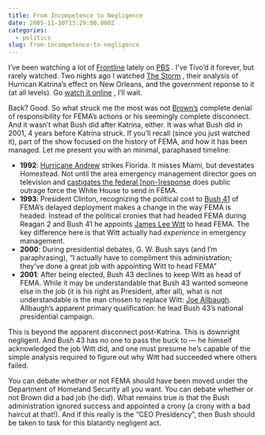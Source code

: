 ```yaml
---
title: From Incompetence to Negligence
date: 2005-11-30T13:29:00.000Z
categories:
  - politics
slug: from-incompetence-to-negligence
---
```

I’ve been watching a lot of [Frontline][1]  lately on [PBS][2] . I’ve Tivo’d it forever, but rarely watched. Two nights ago I watched [The Storm][3] , their analysis of Hurrican Katrina’s effect on New Orleans, and the government reponse to it (at all levels). Go [watch it online][4] , I’ll wait.

Back? Good. So what struck me the most was not [Brown’s][5]  complete denial of responsibility for FEMA’s actions or his seemingly complete disconnect. And it wasn’t what Bush did after Katrina, either. It was what Bush did in 2001, 4 years before Katrina struck. If you’ll recall (since you just watched it), part of the show focused on the history of FEMA, and how it has been managed. Let me present you with an minimal, paraphased timeline:

<ul class="simple">
  <li>
    <strong>1992</strong>: <a class="reference external" href="http://en.wikipedia.org/wiki/Hurricane_Andrew">Hurricane Andrew</a> strikes Florida. It misses Miami, but devestates Homestead. Not until the area emergency management director goes on television and <a class="reference external" href="http://en.wikipedia.org/wiki/FEMA#Hurricane_Andrew_-_1992">castigates the federal [non-]response</a> does public outrage force the White House to send in FEMA.
  </li>
  <li>
    <strong>1993</strong>: President Clinton, recognizing the political cost to <a class="reference external" href="http://en.wikipedia.org/wiki/George_H._W._Bush">Bush 41</a> of FEMA’s delayed deployment makes a change in the way FEMA is headed. Instead of the political cronies that had headed FEMA during Reagan 2 and Bush 41 he appoints <a class="reference external" href="http://en.wikipedia.org/wiki/James_Lee_Witt">James Lee Witt</a> to head FEMA. The key difference here is that Witt actually had <em>experience</em> in emergency management.
  </li>
  <li>
    <strong>2000</strong>: During presidential debates, G. W. Bush says (and I’m paraphrasing), “I actually have to compliment this administration; they’ve done a great job with appointing Witt to head FEMA”
  </li>
  <li>
    <strong>2001</strong>: After being elected, Bush 43 declines to keep Witt as head of FEMA. While it may be understandable that Bush 43 wanted someone else in the job (it is his right as President, after all), what is not understandable is the man chosen to replace Witt: <a class="reference external" href="http://en.wikipedia.org/wiki/Joe_Allbaugh">Joe Allbaugh</a>. Allbaugh’s apparent primary qualification: he lead Bush 43’s national presidential campaign.
  </li>
</ul>

This is beyond the apparent disconnect post-Katrina. This is downright negligent. And Bush 43 has no one to pass the buck to — he himself acknowledged the job Witt did, and one must presume he’s capable of the simple analysis required to figure out why Witt had succeeded where others failed.

You can debate whether or not FEMA should have been moved under the Department of Homeland Security all you want. You can debate whether or not Brown did a bad job (he did). What remains true is that the Bush administration ignored success and appointed a crony (a crony with a bad haircut at that!). And if this really is the “CEO Presidency”, then Bush should be taken to task for this blatantly negligent act.



 [1]: http://www.pbs.org/wgbh/pages/frontline/
 [2]: http://pbs.org
 [3]: http://www.pbs.org/wgbh/pages/frontline/storm/
 [4]: http://www.pbs.org/wgbh/pages/frontline/storm/view/
 [5]: http://en.wikipedia.org/wiki/Michael_D._Brown
